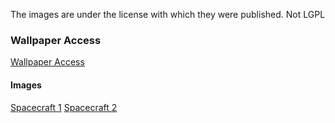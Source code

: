 The images are under the license with which they were published. Not LGPL

### Wallpaper Access
[Wallpaper Access](https://wallpaperaccess.com/faq#personaluse)

#### Images
[Spacecraft 1](https://wallpaperaccess.com/full/6477002.jpg)
[Spacecraft 2](https://wallpaperaccess.com/full/309801.jpg)